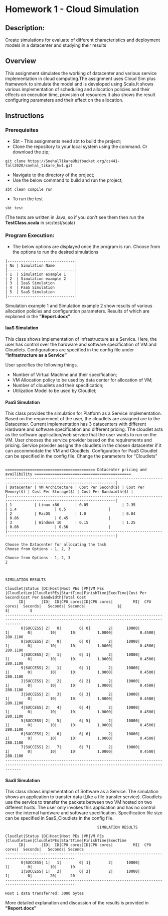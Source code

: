# Homework 1 - Cloud Simulation
## Description: 
Create simulations for evaluate of different characteristics and deployment models in a datacenter and studying their results

## Overview
This assignment simulates the working of datacenter and various service implementation in cloud computing.The assignment
uses Cloud Sim plus framework to simulate the model and is developed using Scala.It shows various implementation
of scheduling and allocation policies and their effects on execution time, provision of resources.It also shows
the result configuring parameters and their effect on the allocation.

## Instructions
### Prerequisites
- Sbt - This assignments need sbt to build the project;
- Clone the repository to your local system
using the command. Or download the zip;
```
git clone https://SnehalTikare@bitbucket.org/cs441-fall2020/snehal_tikare_hw1.git
```
- Navigate to the directory of the project;
- Use the below command to build and run the project;
```
sbt clean compile run
```
- To run the test 
```
sbt test
```
(The tests are written in Java, so if you don't see them then run the **TestClass.scala** in  src/test/scala)

### Program Execution:

- The below options are displayed once the program is run.
Choose from the options to run the desired simulations
```
|------------------------------|
| No | Simulation Name         |
|------------------------------|
| 1  | Simulation example 1    |
| 2  | Simulation example 2    |
| 3  | IaaS Simulation         |
| 4  | PaaS Simulation         |
| 5  | SaaS Simulation         |
|------------------------------|

```

Simulation example 1 and Simulation example 2 show results of various allocation policies and configuration parameters.
Results of which are explained in the **"Report.docx"**.

#### IaaS Simulation
This class shows implementation of Infrastructure as a Service. Here, the user has control over the hardware and software specification of VM and Cloudlets. 
Configurations are specified in the config file under **“Infrastructure as a Service”**

User specifies the following things.

-  Number of Virtual Machine and their specification;
-  VM Allocation policy to be used by data center for allocation of VM;
-  Number of cloudlets and their specification;
-  Utilization Model to be used by Cloudlet;

#### PaaS Simulation
This class provides the simulation for Platform as a Service implementation. Based on the requirement of the user, the cloudlets are assigned are to the Datacenter. Current implementation has 3 datacenters with different Hardware and software specification and different pricing. The cloudlet acts as the software application/web service that the user wants to run on the VM. User chooses the service provider based on the requirements and pricing. Service provider assigns the cloudlets in the chosen datacenter if it can accommodate the VM and Cloudlets.
Configuration for PaaS Cloudlet can be specified in the config file. Change the parameters for “Cloudlets”
```
 
======================================== Datacenter pricing and availibility ===========================================
-----------------------------------------------------------------------------------------------------------------------|
| Datacenter | VM Architecture | Cost Per Second($) | Cost Per Memory($) | Cost Per Storage($) | Cost Per Bandwidth($) |
|----------------------------------------------------------------------------------------------------------------------|
| 1          | Linux x86       | 0.05               | 2.35               | 1.4                 | 0.5                   |
| 2          | MacOS           | 1.0                | 0.04               | 0.86                | 0.45                  |
| 3          | Windows 10      | 0.15               | 1.25               | 0.08                | 0.56                  |
|----------------------------------------------------------------------------------------------------------------------|
 
Choose the Datacenter for allocating the task 
Choose from Options - 1, 2, 3
```
```
Choose from Options - 1, 2, 3
2
```
```

                                                                SIMULATION RESULTS

Cloudlet|Status |DC|Host|Host PEs |VM|VM PEs   |CloudletLen|CloudletPEs|StartTime|FinishTime|ExecTime|Cost Per Second|Cost Per Bandwidth|Total Cost
      ID|       |ID|  ID|CPU cores|ID|CPU cores|         MI|  CPU cores|  Seconds|   Seconds| Seconds|              $|                 $|         $
---------------------------------------------------------------------------------------------------------------------------------------------------
       0|SUCCESS| 2|   0|        6| 0|        2|      10000|          1|        0|        10|      10|         1.0000|            0.4500|  280.1100
       8|SUCCESS| 2|   0|        6| 0|        2|      10000|          1|        0|        10|      10|         1.0000|            0.4500|  280.1100
       1|SUCCESS| 2|   1|        6| 1|        2|      10000|          1|        0|        10|      10|         1.0000|            0.4500|  280.1100
       9|SUCCESS| 2|   1|        6| 1|        2|      10000|          1|        0|        10|      10|         1.0000|            0.4500|  280.1100
       2|SUCCESS| 2|   2|        6| 2|        2|      10000|          1|        0|        10|      10|         1.0000|            0.4500|  280.1100
       3|SUCCESS| 2|   3|        6| 3|        2|      10000|          1|        0|        10|      10|         1.0000|            0.4500|  280.1100
       4|SUCCESS| 2|   4|        6| 4|        2|      10000|          1|        0|        10|      10|         1.0000|            0.4500|  280.1100
       5|SUCCESS| 2|   5|        6| 5|        2|      10000|          1|        0|        10|      10|         1.0000|            0.4500|  280.1100
       6|SUCCESS| 2|   6|        6| 6|        2|      10000|          1|        0|        10|      10|         1.0000|            0.4500|  280.1100
       7|SUCCESS| 2|   7|        6| 7|        2|      10000|          1|        0|        10|      10|         1.0000|            0.4500|  280.1100
---------------------------------------------------------------------------------------------------------------------------------------------------
```

#### SaaS Simulation
This class shows implementation of Software as a Service. The simulation shows an application to transfer data (Like a file transfer service). Cloudlets use the service to transfer the packets between two VM hosted on two different hosts. The user only invokes this application and has no control over the internal hardware and software specification. Specification file size can be specified in SaaS_Cloudlets in the config file.

```
                                         SIMULATION RESULTS

Cloudlet|Status |DC|Host|Host PEs |VM|VM PEs   |CloudletLen|CloudletPEs|StartTime|FinishTime|ExecTime
      ID|       |ID|  ID|CPU cores|ID|CPU cores|         MI|  CPU cores|  Seconds|   Seconds| Seconds
-----------------------------------------------------------------------------------------------------
       0|SUCCESS| 1|   1|        6| 1|        2|      10000|          1|        0|        10|      10
       1|SUCCESS| 1|   2|        6| 2|        2|      10000|          1|        0|        20|      20
-----------------------------------------------------------------------------------------------------

Host 1 data transferred: 3000 bytes 
```

More detailed explanation and discussion of the results is provided in **"Report.docx"**
